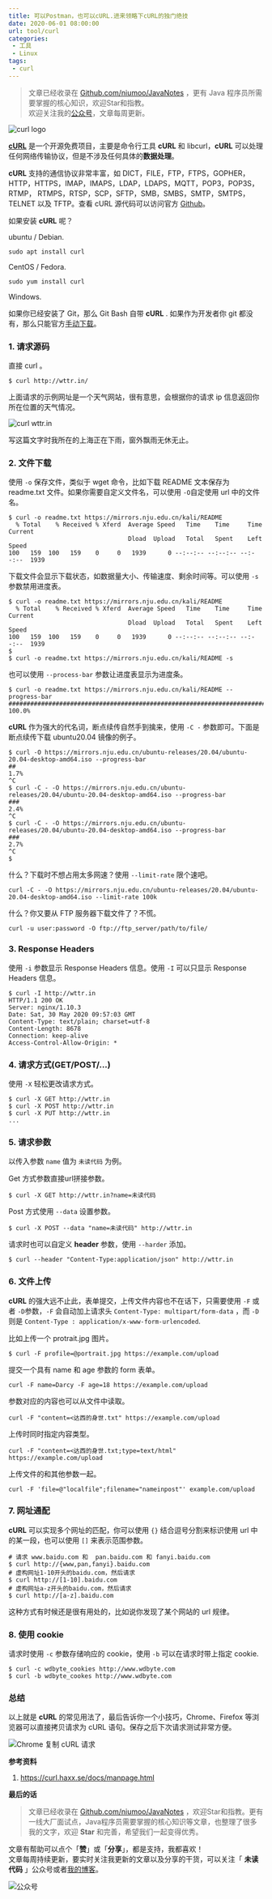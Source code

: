```yaml
---
title: 可以Postman，也可以cURL.进来领略下cURL的独门绝技
date: 2020-06-01 08:00:00
url: tool/curl
categories:
 - 工具
 - Linux
tags:
 - curl
---
```


> 文章已经收录在 [Github.com/niumoo/JavaNotes](https://github.com/niumoo/JavaNotes) ，更有 Java 程序员所需要掌握的核心知识，欢迎Star和指教。  
> 欢迎关注我的[公众号](https://github.com/niumoo/JavaNotes#%E5%85%AC%E4%BC%97%E5%8F%B7)，文章每周更新。

![curl logo](https://cdn.jsdelivr.net/gh/niumoo/cdn-assets/2020/curl-logo.svg)



[**cURL**](https://curl.haxx.se/) 是一个开源免费项目，主要是命令行工具 **cURL** 和 libcurl，**cURL** 可以处理任何网络传输协议，但是不涉及任何具体的**数据处理**。

**cURL** 支持的通信协议非常丰富，如 DICT，FILE，FTP，FTPS，GOPHER，HTTP，HTTPS，IMAP，IMAPS，LDAP，LDAPS，MQTT，POP3，POP3S，RTMP， RTMPS，RTSP，SCP，SFTP，SMB，SMBS，SMTP，SMTPS，TELNET 以及 TFTP。查看 cURL 源代码可以访问官方 [Github](https://github.com/curl/curl)。

如果安装 **cURL** 呢？

ubuntu / Debian.

```shell
sudo apt install curl
```

CentOS / Fedora.

```shell
sudo yum install curl
```

Windows.

如果你已经安装了 Git，那么 Git Bash 自带 **cURL** . 如果作为开发者你 git 都没有，那么只能官方[手动下载](https://curl.haxx.se/download.html)。

### 1. 请求源码

直接 curl 。

```shell
$ curl http://wttr.in/
```

上面请求的示例网址是一个天气网站，很有意思，会根据你的请求 ip 信息返回你所在位置的天气情况。

![curl wttr.in](https://cdn.jsdelivr.net/gh/niumoo/cdn-assets/2020/image-20200530175034329.png)

写这篇文字时我所在的上海正在下雨，窗外飘雨无休无止。

### 2. 文件下载

使用 `-o` 保存文件，类似于 wget 命令，比如下载 README 文本保存为 readme.txt 文件。如果你需要自定义文件名，可以使用 `-O`自定使用 url 中的文件名。

```shell
$ curl -o readme.txt https://mirrors.nju.edu.cn/kali/README
  % Total    % Received % Xferd  Average Speed   Time    Time     Time  Current
                                 Dload  Upload   Total   Spent    Left  Speed
100   159  100   159    0     0   1939      0 --:--:-- --:--:-- --:--:--  1939
```

下载文件会显示下载状态，如数据量大小、传输速度、剩余时间等。可以使用 `-s` 参数禁用进度表。

```shell
$ curl -o readme.txt https://mirrors.nju.edu.cn/kali/README
  % Total    % Received % Xferd  Average Speed   Time    Time     Time  Current
                                 Dload  Upload   Total   Spent    Left  Speed
100   159  100   159    0     0   1939      0 --:--:-- --:--:-- --:--:--  1939
$ 
$ curl -o readme.txt https://mirrors.nju.edu.cn/kali/README -s
```
也可以使用 `--process-bar` 参数让进度表显示为进度条。
```shell
$ curl -o readme.txt https://mirrors.nju.edu.cn/kali/README --progress-bar
########################################################################################## 100.0%
```

**cURL** 作为强大的代名词，断点续传自然手到擒来，使用 `-C -` 参数即可。下面是断点续传下载 ubuntu20.04 镜像的例子。

```shell
$ curl -O https://mirrors.nju.edu.cn/ubuntu-releases/20.04/ubuntu-20.04-desktop-amd64.iso --progress-bar
##                                                                                               1.7%
^C
$ curl -C - -O https://mirrors.nju.edu.cn/ubuntu-releases/20.04/ubuntu-20.04-desktop-amd64.iso --progress-bar
###                                                                                              2.4%
^C
$ curl -C - -O https://mirrors.nju.edu.cn/ubuntu-releases/20.04/ubuntu-20.04-desktop-amd64.iso --progress-bar
###                                                                                               2.7%
^C
$ 
```

什么？下载时不想占用太多网速？使用 `--limit-rate` 限个速吧。

```shell
curl -C - -O https://mirrors.nju.edu.cn/ubuntu-releases/20.04/ubuntu-20.04-desktop-amd64.iso --limit-rate 100k
```

什么？你又要从 FTP 服务器下载文件了？不慌。

```shell
curl -u user:password -O ftp://ftp_server/path/to/file/
```

### 3.  Response Headers

使用 `-i` 参数显示 Response Headers 信息。使用 `-I` 可以只显示 Response Headers 信息。

```shell
$ curl -I http://wttr.in
HTTP/1.1 200 OK
Server: nginx/1.10.3
Date: Sat, 30 May 2020 09:57:03 GMT
Content-Type: text/plain; charset=utf-8
Content-Length: 8678
Connection: keep-alive
Access-Control-Allow-Origin: *
```

### 4. 请求方式(GET/POST/...)

使用 `-X` 轻松更改请求方式。

```shell
$ curl -X GET http://wttr.in
$ curl -X POST http://wttr.in
$ curl -X PUT http://wttr.in
...
```

### 5. 请求参数

以传入参数 `name`  值为 `未读代码` 为例。

Get 方式参数直接url拼接参数。

```shell
$ curl -X GET http://wttr.in?name=未读代码
```

Post 方式使用 `--data` 设置参数。

```shell
$ curl -X POST --data "name=未读代码" http://wttr.in
```

请求时也可以自定义 **header** 参数，使用 `--harder` 添加。

```shell
$ curl --header "Content-Type:application/json" http://wttr.in
```

### 6. 文件上传

**cURL** 的强大远不止此，表单提交，上传文件内容也不在话下，只需要使用 `-F`  或者 `-D`参数，`-F` 会自动加上请求头 `Content-Type: multipart/form-data` ，而 `-D` 则是 `Content-Type : application/x-www-form-urlencoded`.

比如上传一个 protrait.jpg 图片。

```shell
$ curl -F profile=@portrait.jpg https://example.com/upload
```

提交一个具有 name 和 age 参数的 form 表单。

```shell
curl -F name=Darcy -F age=18 https://example.com/upload
```

参数对应的内容也可以从文件中读取。

```shell
curl -F "content=<达西的身世.txt" https://example.com/upload
```

上传时同时指定内容类型。

```shell
curl -F "content=<达西的身世.txt;type=text/html" https://example.com/upload
```

上传文件的和其他参数一起。

```shell
curl -F 'file=@"localfile";filename="nameinpost"' example.com/upload
```

### 7. 网址通配

**cURL** 可以实现多个网址的匹配，你可以使用 `{}` 结合逗号分割来标识使用 url 中的某一段，也可以使用 `[]` 来表示范围参数。

```shell
# 请求 www.baidu.com 和  pan.baidu.com 和 fanyi.baidu.com
$ curl http://{www,pan,fanyi}.baidu.com
# 虚构网址1-10开头的baidu.com，然后请求
$ curl http://[1-10].baidu.com
# 虚构网址a-z开头的baidu.com，然后请求
$ curl http://[a-z].baidu.com
```

这种方式有时候还是很有用处的，比如说你发现了某个网站的 url 规律。

### 8. 使用 cookie

请求时使用 `-c` 参数存储响应的 cookie，使用 `-b` 可以在请求时带上指定 cookie.

```shell
$ curl -c wdbyte_cookies http://www.wdbyte.com
$ curl -b wdbyte_cookes http://www.wdbyte.com
```

### 总结

以上就是 **cURL** 的常见用法了，最后告诉你一个小技巧，Chrome、Firefox 等浏览器可以直接拷贝请求为 cURL 语句。保存之后下次请求测试非常方便。

![Chrome 复制 cURL 请求](https://cdn.jsdelivr.net/gh/niumoo/cdn-assets/2020/image-20200531151839505.png)


**参考资料**

1. https://curl.haxx.se/docs/manpage.html

**最后的话**

>文章已经收录在 [Github.com/niumoo/JavaNotes](https://github.com/niumoo/JavaNotes) ，欢迎Star和指教。更有一线大厂面试点，Java程序员需要掌握的核心知识等文章，也整理了很多我的文字，欢迎 **Star** 和完善，希望我们一起变得优秀。

文章有帮助可以点个「**赞**」或「**分享**」，都是支持，我都喜欢！  
文章每周持续更新，要实时关注我更新的文章以及分享的干货，可以关注「 **未读代码** 」公众号或者[我的博客](https://www.wdbyte.com/)。

![公众号](https://cdn.jsdelivr.net/gh/niumoo/cdn-assets@439f6a5f6bd130e2aec56f3527656d6edb487b91/webinfo/weixin-public.jpg)
